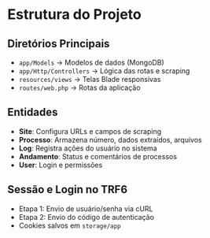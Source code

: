 # Estrutura do Projeto

## Diretórios Principais

- `app/Models` → Modelos de dados (MongoDB)
- `app/Http/Controllers` → Lógica das rotas e scraping
- `resources/views` → Telas Blade responsivas
- `routes/web.php` → Rotas da aplicação

## Entidades

- **Site**: Configura URLs e campos de scraping
- **Processo**: Armazena número, dados extraídos, arquivos
- **Log**: Registra ações do usuário no sistema
- **Andamento**: Status e comentários de processos
- **User**: Login e permissões

## Sessão e Login no TRF6

- Etapa 1: Envio de usuário/senha via cURL
- Etapa 2: Envio do código de autenticação
- Cookies salvos em `storage/app`
